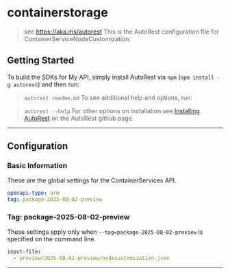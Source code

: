 # containerstorage

> see https://aka.ms/autorest
This is the AutoRest configuration file for ContainerServiceNodeCustomization.

## Getting Started

To build the SDKs for My API, simply install AutoRest via `npm` (`npm install -g autorest`) and then run:

> `autorest readme.md`
To see additional help and options, run:

> `autorest --help`
For other options on installation see [Installing AutoRest](https://aka.ms/autorest/install) on the AutoRest github page.

---

## Configuration

### Basic Information

These are the global settings for the ContainerServices API.

```yaml
openapi-type: arm
tag: package-2025-08-02-preview
```

### Tag: package-2025-08-02-preview

These settings apply only when `--tag=package-2025-08-02-preview` is specified on the command line.

```yaml $(tag) == 'package-2025-08-02-preview'
input-file:
  - preview/2025-08-02-preview/nodecustomization.json
```

---

